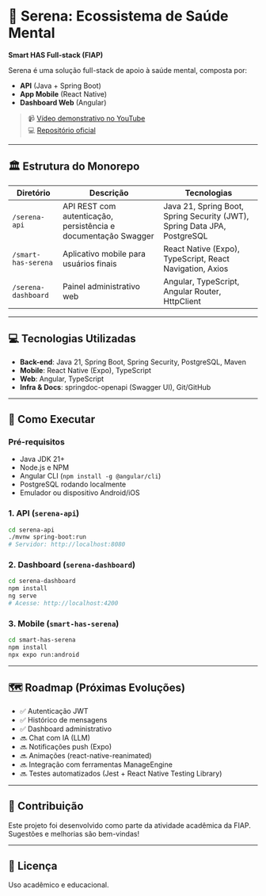# 🌱 Serena: Ecossistema de Saúde Mental  
**Smart HAS Full-stack (FIAP)**  

Serena é uma solução full-stack de apoio à saúde mental, composta por:  
- **API** (Java + Spring Boot)  
- **App Mobile** (React Native)  
- **Dashboard Web** (Angular)  

> 📹 [Vídeo demonstrativo no YouTube](https://youtu.be/_mJlrOdDJ7c)  
> 💻 [Repositório oficial](https://github.com/eduardoicosta/smart-has-serena-fullstack)  

---

## 🏛️ Estrutura do Monorepo  

| Diretório             | Descrição | Tecnologias |
|-----------------------|-----------|-------------|
| `/serena-api`         | API REST com autenticação, persistência e documentação Swagger | Java 21, Spring Boot, Spring Security (JWT), Spring Data JPA, PostgreSQL |
| `/smart-has-serena`   | Aplicativo mobile para usuários finais | React Native (Expo), TypeScript, React Navigation, Axios |
| `/serena-dashboard`   | Painel administrativo web | Angular, TypeScript, Angular Router, HttpClient |

---

## 💻 Tecnologias Utilizadas  

- **Back-end**: Java 21, Spring Boot, Spring Security, PostgreSQL, Maven  
- **Mobile**: React Native (Expo), TypeScript  
- **Web**: Angular, TypeScript  
- **Infra & Docs**: springdoc-openapi (Swagger UI), Git/GitHub  

---

## 🚀 Como Executar  

### Pré-requisitos  
- Java JDK 21+  
- Node.js e NPM  
- Angular CLI (`npm install -g @angular/cli`)  
- PostgreSQL rodando localmente  
- Emulador ou dispositivo Android/iOS  

### 1. API (`serena-api`)  
```bash
cd serena-api
./mvnw spring-boot:run
# Servidor: http://localhost:8080
```

### 2. Dashboard (`serena-dashboard`)  
```bash
cd serena-dashboard
npm install
ng serve
# Acesse: http://localhost:4200
```

### 3. Mobile (`smart-has-serena`)  
```bash
cd smart-has-serena
npm install
npx expo run:android
```

---

## 🗺️ Roadmap (Próximas Evoluções)  
- ✅ Autenticação JWT  
- ✅ Histórico de mensagens  
- ✅ Dashboard administrativo  
- 🔜 Chat com IA (LLM)  
- 🔜 Notificações push (Expo)  
- 🔜 Animações (react-native-reanimated)  
- 🔜 Integração com ferramentas ManageEngine  
- 🔜 Testes automatizados (Jest + React Native Testing Library)  

---

## 🤝 Contribuição  
Este projeto foi desenvolvido como parte da atividade acadêmica da FIAP. Sugestões e melhorias são bem-vindas!  

---

## 📄 Licença  
Uso acadêmico e educacional.  
